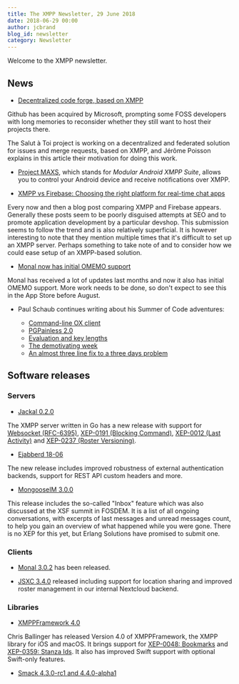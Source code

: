 ```yaml
---
title: The XMPP Newsletter, 29 June 2018
date: 2018-06-29 00:00
author: jcbrand
blog_id: newsletter 
category: Newsletter
---
```


Welcome to the XMPP newsletter.

## News

* [Decentralized code forge, based on XMPP](https://www.goffi.org/b/F4xScokjZejCYAB4NamBbc/decentralized-code-forge,-based-xmpp)

Github has been acquired by Microsoft, prompting some FOSS developers with long
memories to reconsider whether they still want to host their projects there.

The Salut à Toi project is working on a decentralized and federated solution for issues and
merge requests, based on XMPP, and Jérôme Poisson explains in this article
their motivation for doing this work.

* [Project MAXS](http://projectmaxs.org/documentation/introduction.html), which stands for *Modular Android XMPP Suite*, allows you to control your Android device and receive notifications over XMPP.

* [XMPP vs Firebase: Choosing the right platform for real-time chat apps](https://www.techcronus.com/blog/real-time-chat-application-development-xmpp-firebase)

Every now and then a blog post comparing XMPP and Firebase appears. Generally
these posts seem to be poorly disguised attempts at SEO and to promote application
development by a particular devshop. This submission seems to follow the trend
and is also relatively superficial. It is however interesting to note that they
mention multiple times that it's difficult to set up an XMPP server. Perhaps
something to take note of and to consider how we could ease setup of an
XMPP-based solution.

* [Monal now has initial OMEMO support](https://monal.im/blog/monal-has-omemo/)

Monal has received a lot of updates last months and now it
also has initial OMEMO support. More work needs to be done, so don't expect to
see this in the App Store before August.

* Paul Schaub continues writing about his Summer of Code adventures:

    - [Command-line OX client](https://blogs.fsfe.org/vanitasvitae/2018/06/01/summer-of-code-command-line-ox-client/)
    - [PGPainless 2.0](https://blogs.fsfe.org/vanitasvitae/2018/06/06/summer-of-code-pgpainless-2-0/)
    - [Evaluation and key lengths](https://blogs.fsfe.org/vanitasvitae/2018/06/11/summer-of-code-evaluation-and-key-lengths/)
    - [The demotivating week](https://blogs.fsfe.org/vanitasvitae/2018/06/19/summer-of-code-the-demotivating-week/)
    - [An almost three line fix to a three days problem](https://blogs.fsfe.org/vanitasvitae/2018/06/26/summer-of-code-an-almost-three-line-fix-to-a-three-days-problem/)
 
## Software releases

### Servers

* [Jackal 0.2.0](https://github.com/ortuman/jackal/releases/tag/0.2.0)

The XMPP server written in Go has a new release with support for [Websocket (RFC-6395)](https://tools.ietf.org/html/rfc7395), [XEP-0191 (Blocking Command)](https://xmpp.org/extensions/xep-0191.html),
[XEP-0012 (Last Activity)](https://xmpp.org/extensions/xep-0012.html) and [XEP-0237 (Roster Versioning)](https://xmpp.org/extensions/xep-0237.html).

* [Ejabberd 18-06](https://blog.process-one.net/ejabberd-18-06/)

The new release includes improved robustness of external authentication
backends, support for REST API custom headers and more.

* [MongooseIM 3.0.0](https://www.erlang-solutions.com/blog/mongooseim-3-0-0-application-turbocharger.html)

This release includes the so-called "Inbox" feature which was also discussed at
the XSF summit in FOSDEM. It is a list of all ongoing conversations, with excerpts of
last messages and unread messages count, to help you gain an overview of what
happened while you were gone. There is no XEP for this yet, but Erlang Solutions
have promised to submit one. 

### Clients

* [Monal 3.0.2](https://itunes.apple.com/us/app/monal-free-xmpp-chat/id317711500?mt=8) has been released.

* [JSXC 3.4.0](https://www.jsxc.org/blog/2018/05/23/v3.4.0-released.html) released including support for location sharing and improved roster management in our internal Nextcloud backend.

### Libraries

* [XMPPFramework 4.0](https://github.com/robbiehanson/XMPPFramework/releases/tag/4.0.0)

Chris Ballinger has released Version 4.0 of XMPPFramework, the XMPP
library for iOS and macOS. It brings support for [XEP-0048:
Bookmarks](https://xmpp.org/extensions/xep-0048.html) and
[XEP-0359: Stanza Ids](https://xmpp.org/extensions/xep-0359.html).
It also has improved Swift support with optional Swift-only features.

* [Smack 4.3.0-rc1 and 4.4.0-alpha1](https://discourse.igniterealtime.org/t/smack-4-3-0-rc1-and-4-4-0-alpha1-released/81962)

